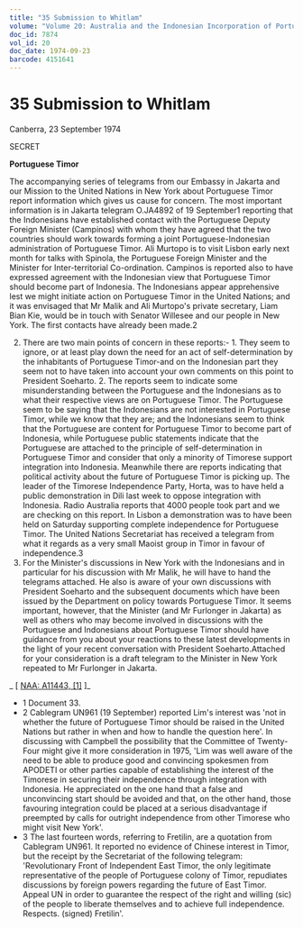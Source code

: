 ```yaml
---
title: "35 Submission to Whitlam"
volume: "Volume 20: Australia and the Indonesian Incorporation of Portuguese Timor, 1974-1976"
doc_id: 7874
vol_id: 20
doc_date: 1974-09-23
barcode: 4151641
---
```


# 35 Submission to Whitlam

Canberra, 23 September 1974

SECRET

**Portuguese Timor**

The accompanying series of telegrams from our Embassy in Jakarta and our Mission to the United Nations in New York about Portuguese Timor report information which gives us cause for concern. The most important information is in Jakarta telegram O.JA4892 of 19 September1 reporting that the Indonesians have established contact with the Portuguese Deputy Foreign Minister (Campinos) with whom they have agreed that the two countries should work towards forming a joint Portuguese-Indonesian administration of Portuguese Timor. Ali Murtopo is to visit Lisbon early next month for talks with Spinola, the Portuguese Foreign Minister and the Minister for Inter-territorial Co-ordination. Campinos is reported also to have expressed agreement with the Indonesian view that Portuguese Timor should become part of Indonesia. The Indonesians appear apprehensive lest we might initiate action on Portuguese Timor in the United Nations; and it was envisaged that Mr Malik and Ali Murtopo's private secretary, Liam Bian Kie, would be in touch with Senator Willesee and our people in New York. The first contacts have already been made.2

  2. There are two main points of concern in these reports:-
    1. They seem to ignore, or at least play down the need for an act of self-determination by the inhabitants of Portuguese Timor-and on the Indonesian part they seem not to have taken into account your own comments on this point to President Soeharto.
    2. The reports seem to indicate some misunderstanding between the Portuguese and the Indonesians as to what their respective views are on Portuguese Timor. The Portuguese seem to be saying that the Indonesians are not interested in Portuguese Timor, while we know that they are; and the Indonesians seem to think that the Portuguese are content for Portuguese Timor to become part of Indonesia, while Portuguese public statements indicate that the Portuguese are attached to the principle of self-determination in Portuguese Timor and consider that only a minority of Timorese support integration into Indonesia.
Meanwhile there are reports indicating that political activity about the future of Portuguese Timor is picking up. The leader of the Timorese Independence Party, Horta, was to have held a public demonstration in Dili last week to oppose integration with Indonesia. Radio Australia reports that 4000 people took part and we are checking on this report. In Lisbon a demonstration was to have been held on Saturday supporting complete independence for Portuguese Timor. The United Nations Secretariat has received a telegram from what it regards as a very small Maoist group in Timor in favour of independence.3
  3. For the Minister's discussions in New York with the Indonesians and in particular for his discussion with Mr Malik, he will have to hand the telegrams attached. He also is aware of your own discussions with President Soeharto and the subsequent documents which have been issued by the Department on policy towards Portuguese Timor. It seems important, however, that the Minister (and Mr Furlonger in Jakarta) as well as others who may become involved in discussions with the Portuguese and Indonesians about Portuguese Timor should have guidance from you about your reactions to these latest developments in the light of your recent conversation with President Soeharto.Attached for your consideration is a draft telegram to the Minister in New York repeated to Mr Furlonger in Jakarta.



_ [ [NAA: A11443, [1]](http://www.naa.gov.au/cgi-bin/Search?O=I&Number=4151641) ]_

  * 1 Document 33.
  * 2 Cablegram UN961 (19 September) reported Lim's interest was 'not in whether the future of Portuguese Timor should be raised in the United Nations but rather in when and how to handle the question here'. In discussing with Campbell the possibility that the Committee of Twenty-Four might give it more consideration in 1975, 'Lim was well aware of the need to be able to produce good and convincing spokesmen from APODETI or other parties capable of establishing the interest of the Timorese in securing their independence through integration with Indonesia. He appreciated on the one hand that a false and unconvincing start should be avoided and that, on the other hand, those favouring integration could be placed at a serious disadvantage if preempted by calls for outright independence from other Timorese who might visit New York'.
  * 3 The last fourteen words, referring to Fretilin, are a quotation from Cablegram UN961. It reported no evidence of Chinese interest in Timor, but the receipt by the Secretariat of the following telegram: 'Revolutionary Front of Independent East Timor, the only legitimate representative of the people of Portuguese colony of Timor, repudiates discussions by foreign powers regarding the future of East Timor. Appeal UN in order to guarantee the respect of the right and willing (sic) of the people to liberate themselves and to achieve full independence. Respects. (signed) Fretilin'.


